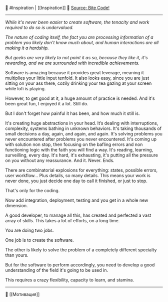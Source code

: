 🔖 #Inspiration | [[Inspiration]]
🔗 [Source: Bite Code!](https://www.bitecode.dev/p/how-much-effort-is-it-to-create-software)

----

_While it's never been easier to create software, the tenacity and work required to do so is undervalued._

_The nature of coding itself, the fact you are processing information of a problem you likely don't know much about, and human interactions are all making it a hardship._

_But geeks are very likely to not paint it as so, because they like it, it's rewarding, and we are surrounded with incredible achievements._

Software is amazing because it provides great leverage, meaning it multiplies your little input tenfold. It also looks easy, since you are just sitting on your ass there, cozily drinking your tea gazing at your screen while lofi is playing.

However, to get good at it, a huge amount of practice is needed. And it's been great fun, I enjoyed it a lot. Still do.

But I don't forget how painful it has been, and how much it still is.

It's creating huge abstractions in your head. It’s dealing with interruptions, complexity, systems bathing in unknown behaviors. It's taking thousands of small decisions a day, again, and again, and again. It's solving problems you never encountered after problems you never encountered. It's coming up with solution non stop, then focusing on the bafling errors and non functioning logic with the faith you will find a way. It's reading, learning, surveilling, every day. It's hard, it's exhausting, it's putting all the pressure on you without any reassurance. And it. Never. Ends.

There are combinatorial explosions for everything: states, possible errors, user workflow... Plus details, so many details. This means your work is never done, you just decide one day to call it finished, or just to stop.

That's only for the coding.

Now add integration, deployment, testing and you get in a whole new dimension.

A good developer, to manage all this, has created and perfected a vast array of skills. This takes a lot of efforts, on a long time.

You are doing two jobs.

One job is to create the software.

The other is likely to solve the problem of a completely different specialty than yours.

But for the software to perform accordingly, you need to develop a good understanding of the field it's going to be used in.

This requires a crazy flexibility, capacity to learn, and stamina.

----
📂 [[Мотивация]]